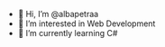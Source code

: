 - 👋 Hi, I’m @albapetraa
- 👀 I’m interested in Web Development
- 🌱 I’m currently learning C#


<!---
albapetraa/albapetraa is a ✨ special ✨ repository because its `README.md` (this file) appears on your GitHub profile.
You can click the Preview link to take a look at your changes.
--->
